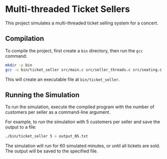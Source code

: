 # Multi-threaded Ticket Sellers

This project simulates a multi-threaded ticket selling system for a concert.

## Compilation

To compile the project, first create a `bin` directory, then run the `gcc` command:

```bash
mkdir -p bin
gcc -o bin/ticket_seller src/main.c src/seller_threads.c src/seating.c src/clock.c src/logging.c src/metrics.c -Iinclude -lpthread
```

This will create an executable file at `bin/ticket_seller`.

## Running the Simulation

To run the simulation, execute the compiled program with the number of customers per seller as a command-line argument.

For example, to run the simulation with 5 customers per seller and save the output to a file:

```bash
./bin/ticket_seller 5 > output_N5.txt
```

The simulation will run for 60 simulated minutes, or until all tickets are sold. The output will be saved to the specified file.
